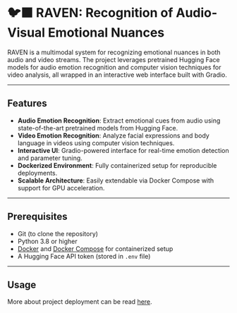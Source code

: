 # 🐦‍⬛ RAVEN: Recognition of Audio-Visual Emotional Nuances

RAVEN is a multimodal system for recognizing emotional nuances in both audio and video streams. The project leverages pretrained Hugging Face models for audio emotion recognition and computer vision techniques for video analysis, all wrapped in an interactive web interface built with Gradio.

---

## Features

- **Audio Emotion Recognition**: Extract emotional cues from audio using state-of-the-art pretrained models from Hugging Face.  
- **Video Emotion Recognition**: Analyze facial expressions and body language in videos using computer vision techniques.  
- **Interactive UI**: Gradio-powered interface for real-time emotion detection and parameter tuning.  
- **Dockerized Environment**: Fully containerized setup for reproducible deployments.  
- **Scalable Architecture**: Easily extendable via Docker Compose with support for GPU acceleration.

---

## Prerequisites

- Git (to clone the repository)  
- Python 3.8 or higher  
- [Docker](https://www.docker.com/) and [Docker Compose](https://docs.docker.com/compose/) for containerized setup  
- A Hugging Face API token (stored in `.env` file)  

---

## Usage 

More about project deployment can be read [here](project/README.md).